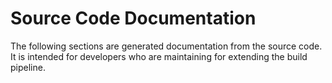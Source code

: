 # Source Code Documentation

The following sections are generated documentation from the source code. It is
intended for developers who are maintaining for extending the build pipeline.